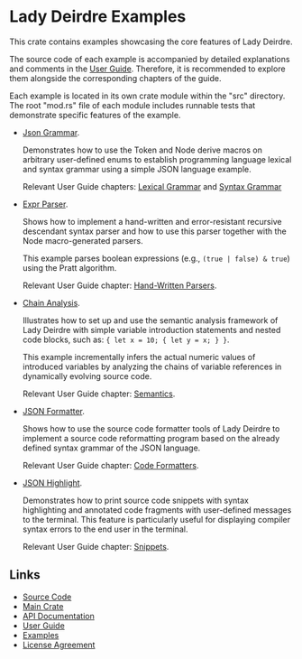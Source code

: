 <!------------------------------------------------------------------------------
  This file is a part of the "Lady Deirdre" work,
  a compiler front-end foundation technology.

  This work is proprietary software with source-available code.

  To copy, use, distribute, and contribute to this work, you must agree to
  the terms of the General License Agreement:

  https://github.com/Eliah-Lakhin/lady-deirdre/blob/master/EULA.md.

  The agreement grants you a Commercial-Limited License that gives you
  the right to use my work in non-commercial and limited commercial products
  with a total gross revenue cap. To remove this commercial limit for one of
  your products, you must acquire an Unrestricted Commercial License.

  If you contribute to the source code, documentation, or related materials
  of this work, you must assign these changes to me. Contributions are
  governed by the "Derivative Work" section of the General License
  Agreement.

  Copying the work in parts is strictly forbidden, except as permitted under
  the terms of the General License Agreement.

  If you do not or cannot agree to the terms of this Agreement,
  do not use this work.

  This work is provided "as is" without any warranties, express or implied,
  except to the extent that such disclaimers are held to be legally invalid.

  Copyright (c) 2024 Ilya Lakhin (Илья Александрович Лахин).
  All rights reserved.
------------------------------------------------------------------------------->

# Lady Deirdre Examples

This crate contains examples showcasing the core features of Lady Deirdre.

The source code of each example is accompanied by detailed explanations and
comments in the [User Guide](https://lady-deirdre.lakhin.com/). Therefore, it is recommended to explore them
alongside the corresponding chapters of the guide.

Each example is located in its own crate module within the "src" directory.
The root "mod.rs" file of each module includes runnable tests that demonstrate
specific features of the example.

- [Json Grammar](https://github.com/Eliah-Lakhin/lady-deirdre/tree/master/work/crates/examples/src/json_grammar).

  Demonstrates how to use the Token and Node derive macros on arbitrary
  user-defined enums to establish programming language lexical and syntax
  grammar using a simple JSON language example.

  Relevant User Guide chapters: [Lexical Grammar](https://lady-deirdre.lakhin.com/lexis/lexical-grammar.html)
  and [Syntax Grammar](https://lady-deirdre.lakhin.com/syntax/syntax.html)

- [Expr Parser](https://github.com/Eliah-Lakhin/lady-deirdre/tree/master/work/crates/examples/src/expr_parser).

  Shows how to implement a hand-written and error-resistant recursive descendant
  syntax parser and how to use this parser together with the Node
  macro-generated parsers.

  This example parses boolean expressions (e.g., `(true | false) & true`) using
  the Pratt algorithm.

  Relevant User Guide chapter: [Hand-Written Parsers](https://lady-deirdre.lakhin.com/syntax/hand-written-parsers.html).

- [Chain Analysis](https://github.com/Eliah-Lakhin/lady-deirdre/tree/master/work/crates/examples/src/chain_analysis).

  Illustrates how to set up and use the semantic analysis framework of Lady
  Deirdre with simple variable introduction statements and nested code blocks,
  such as: `{ let x = 10; { let y = x; } }`.

  This example incrementally infers the actual numeric values of introduced
  variables by analyzing the chains of variable references in dynamically
  evolving source code.

  Relevant User Guide chapter: [Semantics](https://lady-deirdre.lakhin.com/semantics/semantics.html).

- [JSON Formatter](https://github.com/Eliah-Lakhin/lady-deirdre/tree/master/work/crates/examples/src/json_formatter).

  Shows how to use the source code formatter tools of Lady Deirdre to implement
  a source code reformatting program based on the already defined syntax grammar
  of the JSON language.

  Relevant User Guide chapter: [Code Formatters](https://lady-deirdre.lakhin.com/code-formatters/code-formatters.html).

- [JSON Highlight](https://github.com/Eliah-Lakhin/lady-deirdre/tree/master/work/crates/examples/src/json_highlight).

  Demonstrates how to print source code snippets with syntax highlighting and
  annotated code fragments with user-defined messages to the terminal.
  This feature is particularly useful for displaying compiler syntax errors to
  the end user in the terminal.

  Relevant User Guide chapter: [Snippets](https://lady-deirdre.lakhin.com/snippets.html).

## Links

- [Source Code](https://github.com/Eliah-Lakhin/lady-deirdre)
- [Main Crate](https://crates.io/crates/lady-deirdre)
- [API Documentation](https://docs.rs/lady-deirdre)
- [User Guide](https://lady-deirdre.lakhin.com/)
- [Examples](https://github.com/Eliah-Lakhin/lady-deirdre/tree/master/work/crates/examples)
- [License Agreement](https://github.com/Eliah-Lakhin/lady-deirdre/blob/master/EULA.md)
